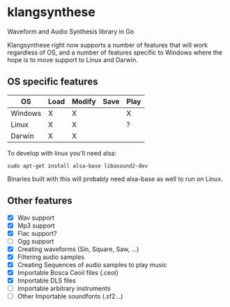 # klangsynthese
Waveform and Audio Synthesis library in Go

Klangsynthese right now supports a number of features that will work regardless of OS,
and a number of features specific to Windows where the hope is to move support to Linux
and Darwin.

## OS specific features

| OS       | Load | Modify | Save   | Play |
| -------- | ---- | ------ | ------ | ---- |
| Windows  | X    | X      |        |  X   |
| Linux    | X    | X      |        |  ?   |
| Darwin   | X    | X      |        |      |

To develop with linux you'll need alsa:

`sudo apt-get install alsa-base libasound2-dev`

Binaries built with this will probably need alsa-base as well to run on Linux.

## Other features

- [x] Wav support
- [x] Mp3 support
- [x] Flac support?
- [ ] Ogg support
- [x] Creating waveforms (Sin, Square, Saw, ...)
- [x] Filtering audio samples
- [x] Creating Sequences of audio samples to play music
- [x] Importable Bosca Ceoil files (.ceol)
- [x] Importable DLS files 
- [ ] Importable arbitrary instruments
- [ ] Other Importable soundfonts (.sf2...)
